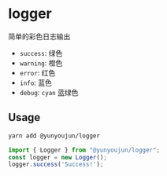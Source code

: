 # logger

简单的彩色日志输出

- `success`: 绿色
- `warning`: 橙色
- `error`: 红色
- `info`: 蓝色
- `debug`: `cyan` 蓝绿色

## Usage

```sh
yarn add @yunyoujun/logger
```

```ts
import { Logger } from "@yunyoujun/logger";
const logger = new Logger();
logger.success('Success!');
```
